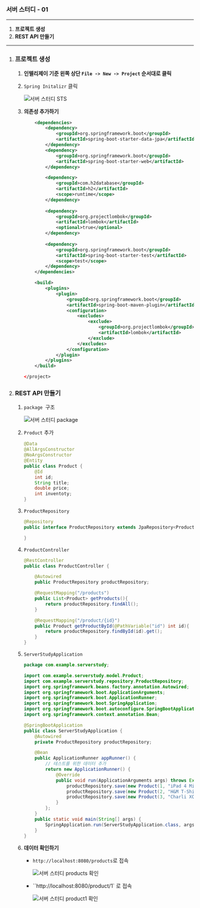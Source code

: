### 서버 스터디 - 01

---

1. **프로젝트 생성**
2. **REST API 만들기**

---

1. ### 프로젝트 생성

	1. **인텔리제이 기준 왼쪽 상단 `File -> New -> Project` 순서대로 클릭**

	2. `Spring Initalizr` 클릭

		![서버 스터디 STS](https://user-images.githubusercontent.com/52272332/120146367-ebc0fc00-c21f-11eb-8b10-5298cb7c23fb.JPG)

	3. **의존성 추가하기**

		```xml
		    <dependencies>
		        <dependency>
		            <groupId>org.springframework.boot</groupId>
		            <artifactId>spring-boot-starter-data-jpa</artifactId>
		        </dependency>
		        <dependency>
		            <groupId>org.springframework.boot</groupId>
		            <artifactId>spring-boot-starter-web</artifactId>
		        </dependency>
		
		        <dependency>
		            <groupId>com.h2database</groupId>
		            <artifactId>h2</artifactId>
		            <scope>runtime</scope>
		        </dependency>
		        
		        <dependency>
		            <groupId>org.projectlombok</groupId>
		            <artifactId>lombok</artifactId>
		            <optional>true</optional>
		        </dependency>
		        
		        <dependency>
		            <groupId>org.springframework.boot</groupId>
		            <artifactId>spring-boot-starter-test</artifactId>
		            <scope>test</scope>
		        </dependency>
		    </dependencies>
		
		    <build>
		        <plugins>
		            <plugin>
		                <groupId>org.springframework.boot</groupId>
		                <artifactId>spring-boot-maven-plugin</artifactId>
		                <configuration>
		                    <excludes>
		                        <exclude>
		                            <groupId>org.projectlombok</groupId>
		                            <artifactId>lombok</artifactId>
		                        </exclude>
		                    </excludes>
		                </configuration>
		            </plugin>
		        </plugins>
		    </build>
		
		</project>
		```

2. ### REST API 만들기

	1. `package `구조

		![서버 스터디 package](https://user-images.githubusercontent.com/52272332/120146390-f5e2fa80-c21f-11eb-9d99-e7201e3f3a21.JPG)

	2. `Product` 추가

		```java
		@Data
		@AllArgsConstructor
		@NoArgsConstructor
		@Entity
		public class Product {
		    @Id
		    int id;
		    String title;
		    double price;
		    int inventoty;
		}
		```

	3. `ProductRepository`

		```java
		@Repository
		public interface ProductRepository extends JpaRepository<Product, Integer> {
		
		}
		```

	4. `ProductController`

		```java
		@RestController
		public class ProductController {
		
		    @Autowired
		    public ProductRepository productRepository;
		
		    @RequestMapping("/products")
		    public List<Product> getProducts(){
		        return productRepository.findAll();
		    }
		
		    @RequestMapping("/product/{id}")
		    public Product getProductById(@PathVariable("id") int id){
		        return productRepository.findById(id).get();
		    }
		}
		```

	5. `ServerStudyApplication`

		```java
		package com.example.serverstudy;
		
		import com.example.serverstudy.model.Product;
		import com.example.serverstudy.repository.ProductRepository;
		import org.springframework.beans.factory.annotation.Autowired;
		import org.springframework.boot.ApplicationArguments;
		import org.springframework.boot.ApplicationRunner;
		import org.springframework.boot.SpringApplication;
		import org.springframework.boot.autoconfigure.SpringBootApplication;
		import org.springframework.context.annotation.Bean;
		
		@SpringBootApplication
		public class ServerStudyApplication {
		    @Autowired
		    private ProductRepository productRepository;
		
		    @Bean
		    public ApplicationRunner appRunner() {
		        // 테스트를 위한 데이터 추가
		        return new ApplicationRunner() {
		            @Override
		            public void run(ApplicationArguments args) throws Exception {
		                productRepository.save(new Product(1, "iPad 4 Mini", 500.01, 2));
		                productRepository.save(new Product(2, "H&M T-Shirt White", 10.99, 10));
		                productRepository.save(new Product(3, "Charli XCX - Sucker CD", 19.99, 5));
		            }
		        };
		    }
		    public static void main(String[] args) {
		        SpringApplication.run(ServerStudyApplication.class, args);
		    }
		}
		```

	6. **데이터 확인하기**

		* `http://localhost:8080/products`로 접속

			![서버 스터디 products 확인](https://user-images.githubusercontent.com/52272332/120148852-d057f000-c223-11eb-85b0-fdfdfd9bacad.JPG)

		* ``http://localhost:8080/product/1` 로 접속

			![서버 스터디 product1 확인](https://user-images.githubusercontent.com/52272332/120148904-e36ac000-c223-11eb-9b0e-60f5b0d61780.JPG)